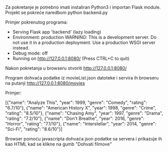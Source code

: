 Za pokretanje je potrebno imati instaliran Python3 i importan Flask module.
Projekt se pokreće naredbom 
python backend.py 

Primjer pokrenutog programa:

 * Serving Flask app 'backend' (lazy loading)
 * Environment: production
   WARNING: This is a development server. Do not use it in a production deployment.
   Use a production WSGI server instead.
 * Debug mode: off
 * Running on http://127.0.0.1:8080/ (Press CTRL+C to quit)


 Nakon pokretanja u browseru otvoriti http://127.0.0.1:8080/

 Program dohvaća podatke iz movieList.json datoteke i servira ih browseru na putanji http://127.0.0.1:8080/movies

 Primjer:

 [{"name": "Analyze This", "year": 1999, "genre": "Comedy", "rating": "6.7/10"}, {"name": "American History X", "year": 1998, "genre": "Crime", "rating": "8.5/10"}, {"name": "Chasing Amy", "year": 1997, "genre": "Drama", "rating": "7.2/10"}, {"name": "Don't Breathe", "year": 2016, "genre": "Horror", "rating": "7.1/10"}, {"name": "Interstellar", "year": 2014, "genre": "Sci-Fi", "rating": "8.6/10"}]

 Browser pomoću javascripta dohvaća json podatke sa servera i prikazuje ih kao HTML kad se klikne na gumb "Dohvati filmove"